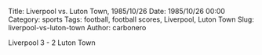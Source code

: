 Title: Liverpool vs. Luton Town, 1985/10/26
Date: 1985/10/26 00:00
Category: sports
Tags: football, football scores, Liverpool, Luton Town
Slug: liverpool-vs-luton-town
Author: carbonero


Liverpool 3 - 2 Luton Town
